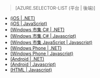 > [AZURE.SELECTOR-LIST (平台 | 後端)]
- [(iOS | .NET)](/documentation/articles/mobile-services-dotnet-backend-ios-call-custom-api/)
- [(iOS | JavaScript)](/documentation/articles/mobile-services-ios-call-custom-api/)
- [(Windows 市集 C# | .NET)](/documentation/articles/mobile-services-dotnet-backend-windows-store-dotnet-call-custom-api/)
- [(Windows 市集 C# | Javascript)](/documentation/articles/mobile-services-windows-store-dotnet-call-custom-api/)
- [(Windows 市集 JavaScript | Javascript)](/documentation/articles/mobile-services-windows-store-javascript-call-custom-api/)
- [(Windows Phone | .NET)](/documentation/articles/mobile-services-dotnet-backend-windows-phone-call-custom-api/)
- [(Windows Phone | Javascript)](/documentation/articles/mobile-services-windows-phone-call-custom-api/)
- [(Android | .NET)](/documentation/articles/mobile-services-dotnet-backend-android-call-custom-api/)
- [(Android | Javascript)](/documentation/articles/mobile-services-android-call-custom-api/)
- [(HTML | Javascript)](/documentation/articles/mobile-services-html-call-custom-api/)

<!--HONumber=47-->
